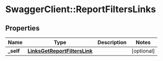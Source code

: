 # SwaggerClient::ReportFiltersLinks

## Properties
Name | Type | Description | Notes
------------ | ------------- | ------------- | -------------
**_self** | [**LinksGetReportFiltersLink**](LinksGetReportFiltersLink.md) |  | [optional] 



